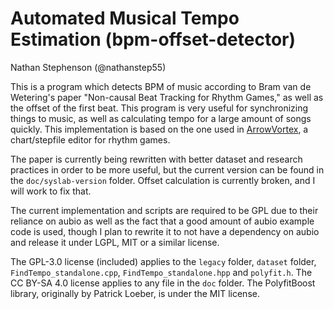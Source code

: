 # Automated Musical Tempo Estimation (bpm-offset-detector)

Nathan Stephenson (@nathanstep55)

This is a program which detects BPM of music according to Bram van de Wetering's paper "Non-causal Beat Tracking for Rhythm Games," as well as the offset of the first beat.
This program is very useful for synchronizing things to music, as well as calculating tempo for a large amount of songs quickly.
This implementation is based on the one used in [ArrowVortex](https://arrowvortex.ddrnl.com/index.html), a chart/stepfile editor for rhythm games.

The paper is currently being rewritten with better dataset and research practices in order to be more useful, but the current version can be found in the `doc/syslab-version` folder.
Offset calculation is currently broken, and I will work to fix that.

The current implementation and scripts are required to be GPL due to their reliance on aubio as well as the fact that a good amount of aubio example code is used,
though I plan to rewrite it to not have a dependency on aubio and release it under LGPL, MIT or a similar license.

The GPL-3.0 license (included) applies to the `legacy` folder, `dataset` folder, `FindTempo_standalone.cpp`, `FindTempo_standalone.hpp` and `polyfit.h`.
The CC BY-SA 4.0 license applies to any file in the `doc` folder.
The PolyfitBoost library, originally by Patrick Loeber, is under the MIT license.